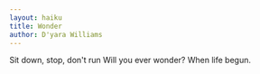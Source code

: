 ```yaml
---
layout: haiku
title: Wonder
author: D'yara Williams
---
```


Sit down, stop, don't run
Will you ever wonder?
When life begun.